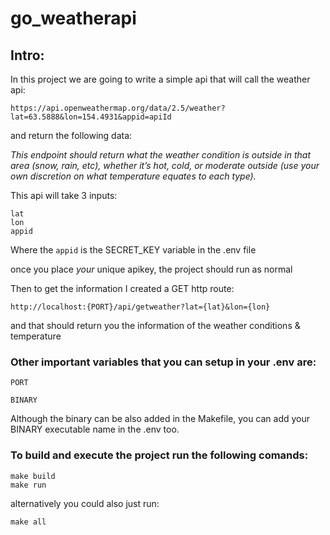 # go_weatherapi

## Intro:

In this project we are going to write a simple api that will call the weather api:

```
https://api.openweathermap.org/data/2.5/weather?lat=63.5888&lon=154.4931&appid=apiId
```

and return the following data:

*This endpoint should return what the weather condition is outside in that area (snow, rain,
etc), whether it’s hot, cold, or moderate outside (use your own discretion on what temperature equates to
each type).*

This api will take 3 inputs:

```
lat
lon
appid
```

Where the `appid` is the SECRET_KEY variable in the .env file

once you place *your* unique apikey, the project should run as normal 

Then to get the information I created a GET http route:

```
http://localhost:{PORT}/api/getweather?lat={lat}&lon={lon}
```

and that should return you the information of the weather conditions & temperature

### Other important variables that you can setup in your .env are:

`PORT` 

`BINARY`

Although the binary can be also added in the Makefile, you can add your BINARY executable name in the .env too.

### To build and execute the project run the following comands:
```
make build
make run
```
alternatively you could also just run:
```
make all
```
